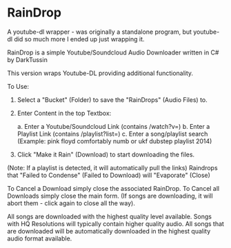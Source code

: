 # RainDrop
A youtube-dl wrapper - was originally a standalone program, but youtube-dl did so much more I ended up just wrapping it.

RainDrop is a simple Youtube/Soundcloud Audio Downloader written in C# by DarkTussin

This version wraps Youtube-DL providing additional functionality.

To Use: 

1. Select a "Bucket" (Folder) to save the "RainDrops" (Audio Files) to.
2. Enter Content in the top Textbox:
   
   a. Enter a Youtube/Soundcloud Link (contains /watch?v=)
   b. Enter a Playlist Link (contains /playlist?list=)
   c. Enter a song/playlist search (Example: pink floyd comfortably numb or ukf dubstep playlist 2014)

3. Click "Make it Rain" (Download)  to start downloading the files.

(Note: If a playlist is detected, it will automatically pull the links)
Raindrops that "Failed to Condense" (Failed to Download) will "Evaporate" (Close)

To Cancel a Download simply close the associated RainDrop.
To Cancel all Downloads simply close the main form.
(If songs are downloading, it will abort them - click again to close all the way).

All songs are downloaded with the highest quality level available.
Songs with HQ Resolutions will typically contain higher quality audio.
All songs that are downloaded will be automatically downloaded in the highest quality audio format available.
